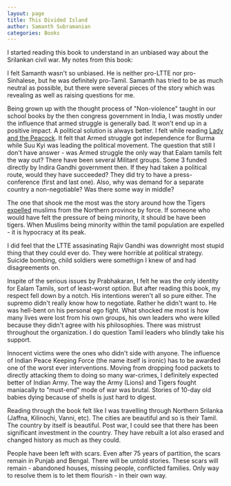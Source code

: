 ```yaml
---
layout: page
title: This Divided Island
author: Samanth Subramanian
categories: Books
---
```


I started reading this book to understand in an unbiased way about the Srilankan civil war. My notes from this book:

I felt Samanth wasn't so unbiased. He is neither pro-LTTE nor pro-Sinhalese, but he was definitely pro-Tamil. Samanth has tried to be as much neutral as possible, but there were several pieces of the story which was revealing as well as raising questions for me.

Being grown up with the thought process of "Non-violence" taught in our school books by the then congress government in India, I was mostly under the influence that armed struggle is generally bad. It won't end up in a positive impact. A political solution is always better. I felt while reading [Lady and the Peacock](https://www.amazon.in/Lady-Peacock-Life-Aung-Burma/dp/184604250X/). It felt that Armed struggle got independence for Burma while Suu Kyi was leading the political movement. The question that still I don't have answer - was Armed struggle the only way that Ealam tamils felt the way out? There have been several Militant groups. Some 3 funded directly by Indira Gandhi government then. If they had taken a political route, would they have succeeded? They did try to have a press-conference (first and last one). Also, why was demand for a separate country a non-negotiable? Was there some way in middle?

The one that shook me the most was the story around how the Tigers [expelled](https://en.wikipedia.org/wiki/Expulsion_of_Muslims_from_the_Northern_province_by_LTTE) muslims from the Northern province by force. If someone who would have felt the pressure of being minority, it should be have been tigers. When Muslims being minority within the tamil population are expelled - it is hypocracy at its peak. 

I did feel that the LTTE assasinating  Rajiv Gandhi was downright most stupid thing that they could ever do. They were horrible at political strategy. Suicide bombing, child soldiers were somethign I knew of and had disagreements on. 

Inspite of the serious issues by Prabhakaran, I felt he was the only identity for Ealam Tamils, sort of least-worst option. But after reading this book, my respect fell down by a notch. His intentions weren't all so pure either. The supremo didn't really know how to negotiate. Rather he didn't want to. He was hell-bent on his personal ego fight.  What shocked me most is how many lives were lost from his own groups, his own leaders who were killed because they didn't agree with his philosophies. There was mistrust throughout the organization. I do question Tamil leaders who blindly take his support. 

Innocent victims were the ones who didn't side with anyone. The influence of Indian Peace Keeping Force (the name itself is ironic) has to be awarded one of the worst ever interventions. Moving from dropping food packets to directly attacking them to doing so many war-crimes, I definitely expected better of Indian Army. The way the Army (Lions) and Tigers fought maniacally to "must-end" mode of war was brutal. Stories of 10-day old babies dying because of shells is just hard to digest.

Reading through the book felt like I was travelling through Northern Srilanka (Jaffna, Kilinochi, Vanni, etc). The cities are beautiful and so is their Tamil. The country by itself is beautiful. Post war, I could see that there has been significant investment in the country. They have rebuilt a lot also erased and changed history as much as they could. 

People have been left with scars. Even after 75 years of partition, the scars remain in Punjab and Bengal. There will be untold stories. These scars will remain - abandoned houses, missing people, conflicted families. Only way to resolve them is to let them flourish - in their own way. 
